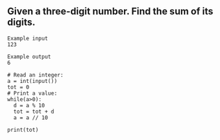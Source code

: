 ## Given a three-digit number. Find the sum of its digits.
```
Example input
123

Example output
6
```

```
# Read an integer:
a = int(input())
tot = 0
# Print a value:
while(a>0):
  d = a % 10
  tot = tot + d
  a = a // 10
  
print(tot)
```
